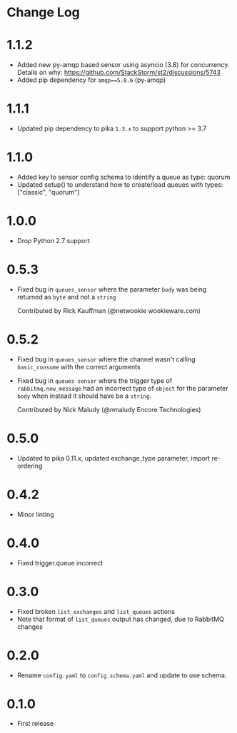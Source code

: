 # Change Log
# 1.1.2
- Added new py-amqp based sensor using asyncio (3.8) for concurrency. Details on why: https://github.com/StackStorm/st2/discussions/5743
- Added pip dependency for `amqp==5.0.6` (py-amqp)

# 1.1.1
- Updated pip dependency to pika `1.3.x` to support python >= 3.7

# 1.1.0
- Added key to sensor config schema to identify a queue as type: quorum
- Updated setup() to understand how to create/load queues with types: ["classic", "quorum"]

# 1.0.0

* Drop Python 2.7 support

# 0.5.3

- Fixed bug in `queues_sensor` where the parameter `body` was being returned as `byte` and not a `string`

  Contributed by Rick Kauffman (@netwookie wookieware.com)

# 0.5.2

- Fixed bug in `queues_sensor` where the channel wasn't calling `basic_consume` with the correct arguments
- Fixed bug in `queues sensor` where the trigger type of `rabbitmq.new_message` had an incorrect type of `object` for the parameter `body` when instead it should have be a `string`.

  Contributed by Nick Maludy (@nmaludy Encore Technologies)

# 0.5.0

- Updated to pika 0.11.x, updated exchange\_type parameter, import re-ordering

# 0.4.2

- Minor linting

# 0.4.0

- Fixed trigger.queue incorrect

# 0.3.0

- Fixed broken `list_exchanges` and `list_queues` actions
- Note that format of `list_queues` output has changed, due to RabbitMQ changes

# 0.2.0

- Rename `config.yaml` to `config.schema.yaml` and update to use schema.

# 0.1.0

- First release
